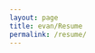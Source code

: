 ```yaml
---
layout: page
title: evan/Resume
permalink: /resume/
---
```


<object data="/Savage_Evan-Resume.pdf" type="application/pdf" width="100%" height="1250px">
